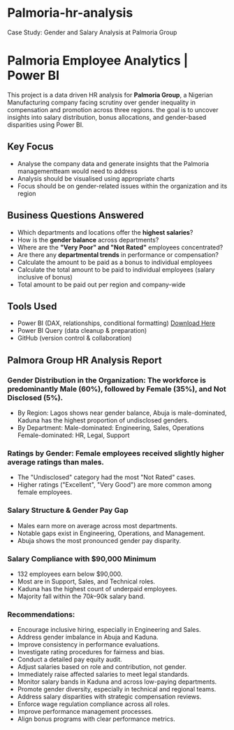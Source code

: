# Palmoria-hr-analysis
Case Study: Gender and Salary Analysis at Palmoria Group

# Palmoria Employee Analytics | Power BI

This project is a data driven HR analysis for **Palmoria Group**, a Nigerian Manufacturing company facing scrutiny over gender inequality in compensation and promotion across three regions. the goal is to uncover insights into salary distribution, bonus allocations, and gender-based disparities using Power BI. 

## Key Focus

- Analyse the company data and generate insights that the Palmoria managementteam would need to address
- Analysis should be visualised using appropriate charts
- Focus should be on gender-related issues within the organization and its region

## Business Questions Answered

- Which departments and locations offer the **highest salaries**?
- How is the **gender balance** across departments?
- Where are the **"Very Poor" and "Not Rated"** employees concentrated?
- Are there any **departmental trends** in performance or compensation?
- Calculate the amount to be paid as a bonus to individual employees
- Calculate the total amount to be paid to individual employees (salary inclusive of bonus)
- Total amount to be paid out per region and company-wide

## Tools Used

- Power BI (DAX, relationships, conditional formatting) [Download Here](https://drive.google.com/file/d/1-J-APEuDErepNki5jM70veXI-FFw8Atc/view?usp=drivesdk)
- Power BI Query (data cleanup & preparation)
- GitHub (version control & collaboration)

## Palmora Group HR Analysis Report

### Gender Distribution in the Organization: The workforce is predominantly Male (60%), followed by Female (35%), and Not Disclosed (5%).
- By Region: Lagos shows near gender balance, Abuja is male-dominated, Kaduna has the highest proportion of undisclosed genders.
- By Department:
Male-dominated: Engineering, Sales, Operations
Female-dominated: HR, Legal, Support

### Ratings by Gender: Female employees received slightly higher average ratings than males.
- The "Undisclosed" category had the most "Not Rated" cases.
- Higher ratings ("Excellent", "Very Good") are more common among female employees.

### Salary Structure & Gender Pay Gap

- Males earn more on average across most departments.
- Notable gaps exist in Engineering, Operations, and Management.
- Abuja shows the most pronounced gender pay disparity.

### Salary Compliance with $90,000 Minimum
- 132 employees earn below $90,000.
- Most are in Support, Sales, and Technical roles.
- Kaduna has the highest count of underpaid employees.
- Majority fall within the $70k–$90k salary band.

### Recommendations:

- Encourage inclusive hiring, especially in Engineering and Sales.
- Address gender imbalance in Abuja and Kaduna.
- Improve consistency in performance evaluations.
- Investigate rating procedures for fairness and bias.
- Conduct a detailed pay equity audit.
- Adjust salaries based on role and contribution, not gender.
- Immediately raise affected salaries to meet legal standards.
- Monitor salary bands in Kaduna and across low-paying departments.
- Promote gender diversity, especially in technical and regional teams.
- Address salary disparities with strategic compensation reviews.
- Enforce wage regulation compliance across all roles.
- Improve performance management processes.
- Align bonus programs with clear performance metrics.

